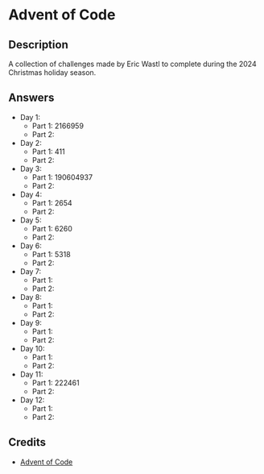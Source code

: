 # Advent of Code

## Description

A collection of challenges made by Eric Wastl to complete during the 2024
Christmas holiday season.

## Answers

- Day 1:
    - Part 1: 2166959
    - Part 2:
- Day 2:
    - Part 1: 411
    - Part 2:
- Day 3:
    - Part 1: 190604937
    - Part 2:
- Day 4:
    - Part 1: 2654
    - Part 2:
- Day 5:
    - Part 1: 6260
    - Part 2: 
- Day 6:
    - Part 1: 5318
    - Part 2:
- Day 7:
    - Part 1:
    - Part 2:
- Day 8:
    - Part 1:
    - Part 2:
- Day 9:
    - Part 1:
    - Part 2:
- Day 10:
    - Part 1:
    - Part 2:
- Day 11:
    - Part 1: 222461
    - Part 2:
- Day 12:
    - Part 1:
    - Part 2:

## Credits

- [Advent of Code](https://adventofcode.com/)
